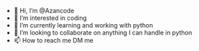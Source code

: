 - 👋 Hi, I’m @Azancode
- 👀 I’m interested in coding
- 🌱 I’m currently learning and working with python
- 💞️ I’m looking to collaborate on anything I can handle in python
- 📫 How to reach me DM me

<!---
Azancode/Azancode is a ✨ special ✨ repository because its `README.md` (this file) appears on your GitHub profile.
You can click the Preview link to take a look at your changes.
--->

